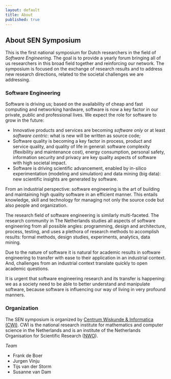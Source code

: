 ```yaml
---
layout: default
title: About
published: true
---
```


## About SEN Symposium

This is the first national symposium for Dutch researchers in the field of _Software Engineering_. The goal is to provide a yearly forum bringing all of us researchers in this broad field together and reinforcing our network.  The symposium is focused on the  exchange of research results and to address new research directions, related to the societal challenges we are addressing.

### Software Engineering 

Software is driving us; based on the availability of cheap and fast computing and networking hardware, software is now a key factor in our private, public and professional lives. We expect the role for software to grow in the future:

* Innovative products and services are becoming _software only_ or at least _software centric_: what is new will be written as source code;
* Software quality is becoming a key factor in process, product and service quality, and quality of life in general: software complexity (flexibility and maintenance cost), energy consumption, personal safety, information security and privacy are key quality aspects of software with high societal impact.
* Software is driving scientific advancement, enabled by in-silico experimentation (modeling and simulation) and data mining (big data): new scientific insights are generated by software.

From an industrial perspective: software engineering is the art of building and maintaining high quality software 
in an efficient manner. This entails knowledge, skill and technology for managing not only the source code but also people 
and organization. 

The research field of software engineering is similarly multi-faceted. The research community in The Netherlands
studies all aspects of software engineering from all possible angles: programming, design and architecture, process, testing, and uses 
a plethora of research methods to accomplish results: formal methods, design studies, experiments, analytics, data mining.

Due to the nature of software it is natural for academic results in software engineering to transfer with ease to their application in an industrial context. And, challenges from an industrial context translate quickly to open academic questions.

It is  urgent that software engineering research and its transfer is happening: we as a society need to be able to better understand and manipulate software, because software is influencing our way of living in very profound manners.

### Organization

The SEN symposium is organized by [Centrum Wiskunde & Informatica (CWI)](http://www.cwi.nl). CWI is the national research institute for mathematics and computer science in the Netherlands and is an institute of the Netherlands Organisation for Scientific Research ([NWO](http://www.nwo.nl)).

_Team_

* Frank de Boer
* Jurgen Vinju
* Tijs van der Storm
* Susanne van Dam
